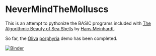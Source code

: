 # NeverMindTheMolluscs

This is an attempt to pythonize the BASIC programs included with
[The Algorithmic Beauty of Sea Shells](https://www.springer.com/gb/book/9783540921417) by
[Hans Meinhardt](http://dev.biologists.org/content/develop/early/2016/03/22/dev.137414.full.pdf).

So far, the [Oliva](https://en.wikipedia.org/wiki/Oliva_porphyria) [porphyria](http://www.marinespecies.org/aphia.php?p=taxdetails&id=208377)
demo has been completed.

[![Binder](https://mybinder.org/badge.svg)](https://mybinder.org/v2/gh/augeas/NeverMindTheMolluscs/master?filepath=oliva_porphyria.ipynb)

